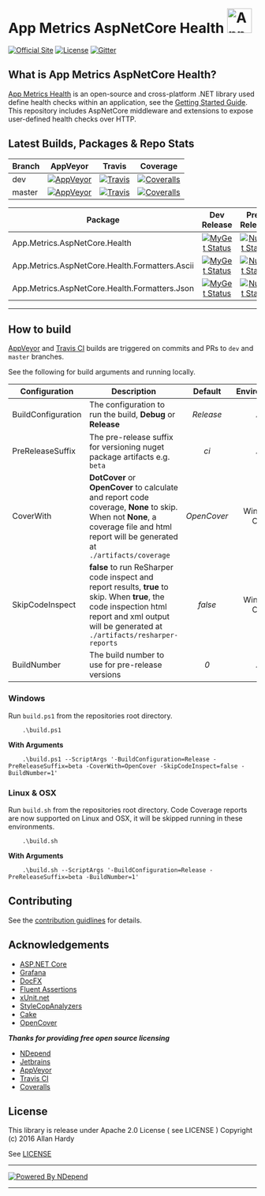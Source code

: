 # App Metrics AspNetCore Health <img src="http://app-metrics.io/logo.png" alt="App Metrics" width="50px"/> 
[![Official Site](https://img.shields.io/badge/site-appmetrics-blue.svg?style=flat-square)](http://app-metrics.io/getting-started/intro.html) [![License](https://img.shields.io/badge/License-Apache%202.0-blue.svg?style=flat-square)](https://opensource.org/licenses/Apache-2.0) [![Gitter](https://badges.gitter.im/Join%20Chat.svg)](https://gitter.im/app-metrics/Lobby?utm_source=badge&utm_medium=badge&utm_campaign=pr-badge&utm_content=badge)

## What is App Metrics AspNetCore Health?

[App Metrics Health](https://github.com/AppMetrics/Health) is an open-source and cross-platform .NET library used define health checks within an application, see the [Getting Started Guide](http://app-metrics.io/getting-started/health-checks/index.html). This repository includes AspNetCore middleware and extensions to expose user-defined health checks over HTTP.

## Latest Builds, Packages & Repo Stats

|Branch|AppVeyor|Travis|Coverage|
|------|:--------:|:--------:|:--------:|
|dev|[![AppVeyor](https://img.shields.io/appveyor/ci/alhardy/aspnetcorehealth/dev.svg?style=flat-square&label=appveyor%20build)](https://ci.appveyor.com/project/alhardy/aspnetcorehealth/branch/dev)|[![Travis](https://img.shields.io/travis/alhardy/health/dev.svg?style=flat-square&label=travis%20build)](https://travis-ci.org/alhardy/aspnetcorehealth)|[![Coveralls](https://img.shields.io/coveralls/AppMetrics/AspNetCoreHealth/dev.svg?style=flat-square)](https://coveralls.io/github/AppMetrics/AspNetCoreHealth?branch=dev)
|master|[![AppVeyor](https://img.shields.io/appveyor/ci/alhardy/health/master.svg?style=flat-square&label=appveyor%20build)](https://ci.appveyor.com/project/alhardy/aspnetcorehealth/branch/master)| [![Travis](https://img.shields.io/travis/alhardy/health/master.svg?style=flat-square&label=travis%20build)](https://travis-ci.org/alhardy/aspnetcorehealth)| [![Coveralls](https://img.shields.io/coveralls/AppMetrics/AspNetCoreHealth/master.svg?style=flat-square)](https://coveralls.io/github/AppMetrics/AspNetCoreHealth?branch=master)|

|Package|Dev Release|Pre-Release|Release|
|------|:--------:|:--------:|:--------:|
|App.Metrics.AspNetCore.Health|[![MyGet Status](https://img.shields.io/myget/appmetrics/v/App.Metrics.AspNetCore.Health.svg?style=flat-square)](https://www.myget.org/feed/appmetrics/package/nuget/App.Metrics.AspNetCore.Health)|[![NuGet Status](https://img.shields.io/nuget/vpre/App.Metrics.AspNetCore.Health.svg?style=flat-square)](https://www.nuget.org/packages/App.Metrics.AspNetCore.Health/)|[![NuGet Status](https://img.shields.io/nuget/v/App.Metrics.AspNetCore.Health.svg?style=flat-square)](https://www.nuget.org/packages/App.Metrics.AspNetCore.Health/)
|App.Metrics.AspNetCore.Health.Formatters.Ascii|[![MyGet Status](https://img.shields.io/myget/appmetrics/v/App.Metrics.AspNetCore.Health.Formatters.Ascii.svg?style=flat-square0)](https://www.myget.org/feed/appmetrics/package/nuget/App.Metrics.AspNetCore.Health.Formatters.Ascii)|[![NuGet Status](https://img.shields.io/nuget/vpre/App.Metrics.AspNetCore.Health.Formatters.Ascii.svg?style=flat-square)](https://www.nuget.org/packages/App.Metrics.AspNetCore.Health.Formatters.Ascii/)|[![NuGet Status](https://img.shields.io/nuget/v/App.Metrics.AspNetCore.Health.Formatters.Ascii.svg?style=flat-square)](https://www.nuget.org/packages/App.Metrics.AspNetCore.Health.Formatters.Ascii/)
|App.Metrics.AspNetCore.Health.Formatters.Json|[![MyGet Status](https://img.shields.io/myget/appmetrics/v/App.Metrics.Health.Formatters.Ascii.svg?style=flat-square&maxAge=7200)](https://www.myget.org/feed/appmetrics/package/nuget/App.Metrics.AspNetCore.Health.Formatters.Json)|[![NuGet Status](https://img.shields.io/nuget/vpre/App.Metrics.Health.Formatters.Ascii.svg?style=flat-square)](https://www.nuget.org/packages/App.Metrics.AspNetCore.Health.Formatters.Json/)|[![NuGet Status](https://img.shields.io/nuget/v/App.Metrics.AspNetCore.Health.Formatters.Json.svg)](https://www.nuget.org/packages/App.Metrics.AspNetCore.Health.Formatters.Json/)|

----------

## How to build

[AppVeyor](https://ci.appveyor.com/project/alhardy/health/branch/master) and [Travis CI](https://travis-ci.org/alhardy/health) builds are triggered on commits and PRs to `dev` and `master` branches.

See the following for build arguments and running locally.

|Configuration|Description|Default|Environment|Required|
|------|--------|:--------:|:--------:|:--------:|
|BuildConfiguration|The configuration to run the build, **Debug** or **Release** |*Release*|All|Optional|
|PreReleaseSuffix|The pre-release suffix for versioning nuget package artifacts e.g. `beta`|*ci*|All|Optional|
|CoverWith|**DotCover** or **OpenCover** to calculate and report code coverage, **None** to skip. When not **None**, a coverage file and html report will be generated at `./artifacts/coverage`|*OpenCover*|Windows Only|Optional|
|SkipCodeInspect|**false** to run ReSharper code inspect and report results, **true** to skip. When **true**, the code inspection html report and xml output will be generated at `./artifacts/resharper-reports`|*false*|Windows Only|Optional|
|BuildNumber|The build number to use for pre-release versions|*0*|All|Optional|


### Windows

Run `build.ps1` from the repositories root directory.

```
	.\build.ps1
```

**With Arguments**

```
	.\build.ps1 --ScriptArgs '-BuildConfiguration=Release -PreReleaseSuffix=beta -CoverWith=OpenCover -SkipCodeInspect=false -BuildNumber=1'
```

### Linux & OSX

Run `build.sh` from the repositories root directory. Code Coverage reports are now supported on Linux and OSX, it will be skipped running in these environments.

```
	.\build.sh
```

**With Arguments**


```
	.\build.sh --ScriptArgs '-BuildConfiguration=Release -PreReleaseSuffix=beta -BuildNumber=1'
```

## Contributing

See the [contribution guidlines](CONTRIBUTING.md) for details.

## Acknowledgements

* [ASP.NET Core](https://github.com/aspnet)
* [Grafana](https://grafana.com/)
* [DocFX](https://dotnet.github.io/docfx/)
* [Fluent Assertions](http://www.fluentassertions.com/)
* [xUnit.net](https://xunit.github.io/)
* [StyleCopAnalyzers](https://github.com/DotNetAnalyzers/StyleCopAnalyzers)
* [Cake](https://github.com/cake-build/cake)
* [OpenCover](https://github.com/OpenCover/opencover)

***Thanks for providing free open source licensing***

* [NDepend](http://www.ndepend.com/) 
* [Jetbrains](https://www.jetbrains.com/dotnet/) 
* [AppVeyor](https://www.appveyor.com/)
* [Travis CI](https://travis-ci.org/)
* [Coveralls](https://coveralls.io/)

## License

This library is release under Apache 2.0 License ( see LICENSE ) Copyright (c) 2016 Allan Hardy

See [LICENSE](https://github.com/alhardy/AppMetrics/blob/dev/LICENSE)

----------
[![Powered By NDepend](https://github.com/alhardy/AppMetrics.DocFx/blob/master/images/PoweredByNDepend.png)](http://www.ndepend.com/)

----------

